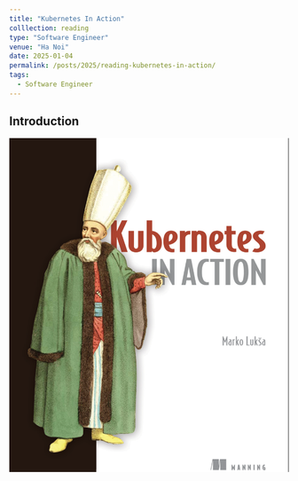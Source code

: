 ```yaml
---
title: "Kubernetes In Action"
colllection: reading
type: "Software Engineer"
venue: "Ha Noi"
date: 2025-01-04
permalink: /posts/2025/reading-kubernetes-in-action/
tags:
  - Software Engineer
--- 
```


<head>
    <style type="text/css">
        figure{text-align: center;}
        math{text-align: center;}
    </style>
</head>

## Introduction

<p style="text-align:center;">
  <img src="/images/reading/2025/kubernetes/kubernetes.png">
</p>

